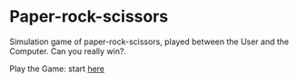 # Paper-rock-scissors

Simulation game of paper-rock-scissors, played between the User and the Computer. Can you really win?.

Play the Game: start <a href="https://users.metropolia.fi/~dongbiny/paperRockScissorsGame/rockPaperScissors.html"> here </a>
